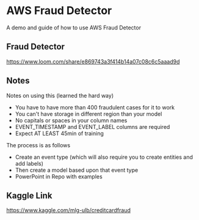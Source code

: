 # AWS Fraud Detector
A demo and guide of how to use AWS Fraud Detector

## Fraud Detector
https://www.loom.com/share/e869743a3f414b14a07c08c6c5aaad9d

## Notes
Notes on using this (learned the hard way)
- You have to have more than 400 fraudulent cases for it to work
- You can't have storage in different region than your model
- No capitals or spaces in your column names
- EVENT_TIMESTAMP and EVENT_LABEL columns are required 
- Expect AT LEAST 45min of training

The process is as follows
- Create an event type (which will also require you to create entities and add labels)
- Then create a model based upon that event type
- PowerPoint in Repo with examples


## Kaggle Link
https://www.kaggle.com/mlg-ulb/creditcardfraud


